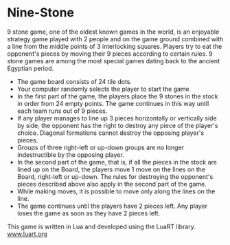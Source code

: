 # Nine-Stone
9 stone game, one of the oldest known games in the world, is an enjoyable strategy game played with 2 people and on the game ground combined with a line from the middle points of 3 interlocking squares. Players try to eat the opponent's pieces by moving their 9 pieces according to certain rules. 9 stone games are among the most special games dating back to the ancient Egyptian period.

- The game board consists of 24 tile dots.
- Your computer randomly selects the player to start the game
- In the first part of the game, the players place the 9 stones in the stock in order from 24 empty points. The game continues in this way until each team runs out of 9 pieces.
- If any player manages to line up 3 pieces horizontally or vertically side by side, the opponent has the right to destroy any piece of the player's choice. Diagonal formations cannot destroy the opposing player's pieces.
- Groups of three right-left or up-down groups are no longer indestructible by the opposing player.
- In the second part of the game, that is, if all the pieces in the stock are lined up on the Board, the players move 1 move on the lines on the Board, right-left or up-down. The rules for destroying the opponent's pieces described above also apply in the second part of the game.
- While making moves, it is possible to move only along the lines on the line.
- The game continues until the players have 2 pieces left. Any player loses the game as soon as they have 2 pieces left.

 This game is written in Lua and developed using the LuaRT library.  [www.luart.org ](https://www.luart.org)
